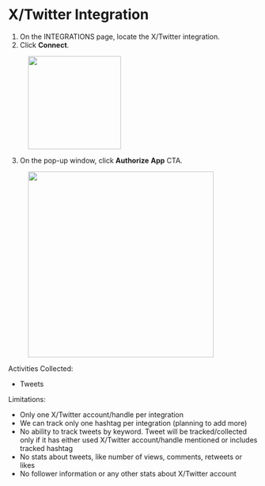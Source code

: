 # X/Twitter Integration

1. On the INTEGRATIONS page, locate the X/Twitter integration.
2. Click **Connect**.&#x20;

<figure><img src="https://lh7-us.googleusercontent.com/Br-Cew6fioky1wD7XjqDxFx5uU2C0QQMjbEtrlu7fdhjZrIWYZxed3c3Br6XC2VRXtQ6QAVzctkgv7ts7PQa6oqQ50bwFM_Tn2iZ1trsA7Y-BnCLgMmbBzEeZMDmNrS3V5_OONKKl4nYd7NWTkNhjd6kMQ=s2048" alt="" width="188"><figcaption></figcaption></figure>

3. On the pop-up window, click **Authorize** **App** CTA.

<figure><img src="https://lh7-us.googleusercontent.com/x7HeQu_zSSZA2AqywkuxJBtGKnzaxxp4UBb6oQiAmPC_i-b3oA2YuGVbYNOtNrI2UCpC-kFpgNOzbCkIZkNk7Eg6UIZAaCwx943JfSLV5FOewzcH_qJ979tK342VZ2ay4IdOxbv0dUWxHDk5FL7GQrmfNQ=s2048" alt="" width="375"><figcaption></figcaption></figure>

Activities Collected:

* Tweets

Limitations:

* Only one X/Twitter account/handle per integration
* We can track only one hashtag per integration (planning to add more)
* No ability to track tweets by keyword. Tweet will be tracked/collected only if it has either used X/Twitter account/handle mentioned or includes tracked hashtag
* No stats about tweets, like number of views, comments, retweets or likes
* No follower information or any other stats about X/Twitter account
